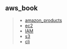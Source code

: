 ## aws_book

> * [amazon_products](aws/aws_products.md)
> * [ec2](aws/aws_ec2.md)
> * [IAM](aws/aws_IAM.md)
> * [s3](aws/aws_s3.md)
> * [cli](aws/aws_cli.md)
